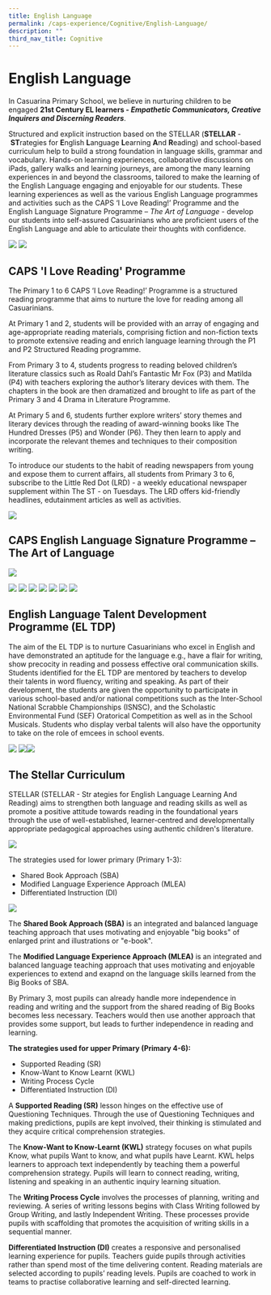 ```yaml
---
title: English Language
permalink: /caps-experience/Cognitive/English-Language/
description: ""
third_nav_title: Cognitive
---
```



English Language
================

In Casuarina Primary School, we believe in nurturing children to be engaged **21st Century EL learners - _Empathetic Communicators, Creative Inquirers and Discerning Readers_**.

  

Structured and explicit instruction based on the STELLAR (**STELLAR** \- **ST**rategies for **E**nglish **L**anguage **L**earning **A**nd **R**eading) and school-based curriculum help to build a strong foundation in language skills, grammar and vocabulary. Hands-on learning experiences, collaborative discussions on iPads, gallery walks and learning journeys, are among the many learning experiences in and beyond the classrooms, tailored to make the learning of the English Language engaging and enjoyable for our students. These learning experiences as well as the various English Language programmes and activities such as the CAPS ‘I Love Reading!’ Programme and the English Language Signature Programme – _The Art of Language_ \- develop our students into self-assured Casuarinians who are proficient users of the English Language and able to articulate their thoughts with confidence.

![](/images/Slide1.jpeg)
![](/images/Slide2.jpeg)

CAPS 'I Love Reading' Programme
-------------------------------

  

The Primary 1 to 6 CAPS ‘I Love Reading!’ Programme is a structured reading programme that aims to nurture the love for reading among all Casuarinians.  

  

At Primary 1 and 2, students will be provided with an array of engaging and age-appropriate reading materials, comprising fiction and non-fiction texts to promote extensive reading and enrich language learning through the P1 and P2 Structured Reading programme.

  

From Primary 3 to 4, students progress to reading beloved children’s literature classics such as Roald Dahl’s Fantastic Mr Fox (P3) and Matilda (P4) with teachers exploring the author’s literary devices with them. The chapters in the book are then dramatized and brought to life as part of the Primary 3 and 4 Drama in Literature Programme.

  

At Primary 5 and 6, students further explore writers’ story themes and literary devices through the reading of award-winning books like The Hundred Dresses (P5) and Wonder (P6). They then learn to apply and incorporate the relevant themes and techniques to their composition writing.

  

To introduce our students to the habit of reading newspapers from young and expose them to current affairs, all students from Primary 3 to 6, subscribe to the Little Red Dot (LRD) - a weekly educational newspaper supplement within The ST - on Tuesdays. The LRD offers kid-friendly headlines, edutainment articles as well as activities.

![](/images/EL%20website%20pic%203.jpeg)

CAPS English Language Signature Programme – The Art of Language
---------------------------------------------------------------

![](/images/Slide3.jpeg)

![](/images/EL%20website%20pic%204.jpeg)
![](/images/Slide4.jpeg)
![](/images/Slide5.jpeg)
![](/images/Slide6.jpeg)
![](/images/Slide7.jpeg)
![](/images/Slide8.jpeg)
![](/images/Slide9.jpeg)

English Language Talent Development Programme (EL TDP)
------------------------------------------------------

  

The aim of the EL TDP is to nurture Casuarinians who excel in English and have demonstrated an aptitude for the language e.g., have a flair for writing, show precocity in reading and possess effective oral communication skills. Students identified for the EL TDP are mentored by teachers to develop their talents in word fluency, writing and speaking. As part of their development, the students are given the opportunity to participate in various school-based and/or national competitions such as the Inter-School National Scrabble Championships (ISNSC), and the Scholastic Environmental Fund (SEF) Oratorical Competition as well as in the School Musicals. Students who display verbal talents will also have the opportunity to take on the role of emcees in school events.

![](/images/Slide10.jpeg)
![](/images/Slide11.jpeg)![](/images/EL%20website%20pic%2010.jpeg)

The Stellar Curriculum
----------------------

  

STELLAR (STELLAR - Str ategies for English Language Learning And Reading) aims to strengthen both language and reading skills as well as promote a positive attitude towards reading in the foundational years through the use of well-established, learner-centred and developmentally appropriate pedagogical approaches using authentic children's literature.

![](/images/outcome.jpeg)

The strategies used for lower primary (Primary 1-3):

  

*   Shared Book Approach (SBA)
*   Modified Language Experience Approach (MLEA)
*   Differentiated Instruction (DI)

![](/images/LP.jpeg)

The **Shared Book Approach (SBA)** is an integrated and balanced language teaching approach that uses motivating and enjoyable "big books" of enlarged print and illustrations or "e-book".

  

The **Modified Language Experience Approach (MLEA)** is an integrated and balanced language teaching approach that uses motivating and enjoyable experiences to extend and exapnd on the language skills learned from the Big Books of SBA.

  

By Primary 3, most pupils can already handle more independence in reading and writing and the support from the shared reading of Big Books becomes less necessary. Teachers would then use another approach that provides some support, but leads to further independence in reading and learning.

  

**The strategies used for upper Primary (Primary 4-6):**

  

*   Supported Reading (SR)
*   Know-Want to Know Learnt (KWL)
*   Writing Process Cycle
*   Differentiated Instruction (DI)

  

A **Supported Reading (SR)** lesson hinges on the effective use of Questioning Techniques. Through the use of Questioning Techniques and making predictions, pupils are kept involved, their thinking is stimulated and they acquire critical comprehension strategies.

  

The **Know-Want to Know-Learnt (KWL)** strategy focuses on what pupils Know, what pupils Want to know, and what pupils have Learnt. KWL helps learners to approach text independently by teaching them a powerful comprehension strategy. Pupils will learn to connect reading, writing, listening and speaking in an authentic inquiry learning situation.

  

The **Writing Process Cycle** involves the processes of planning, writing and reviewing. A series of writing lessons begins with Class Writing followed by Group Writing, and lastly Independent Writing. These processes provide pupils with scaffolding that promotes the acquisition of writing skills in a sequential manner.

  

**Differentiated Instruction (DI)** creates a responsive and personalised learning experience for pupils. Teachers guide pupils through activities rather than spend most of the time delivering content. Reading materials are selected according to pupils’ reading levels. Pupils are coached to work in teams to practise collaborative learning and self-directed learning.